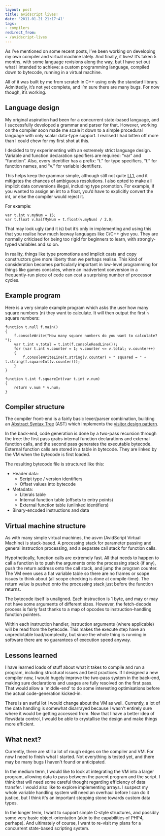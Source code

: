 ```yaml
---
layout: post
title: avidscript lives!
date: '2011-01-21 21:17:41'
tags:
- compilers
redirect_from:
- /avidscript-lives
---
```


As I’ve mentioned on some recent posts, I’ve been working on developing my own compiler and virtual machine lately. And finally, it lives! It’s taken 5 months, with some language revisions along the way, but I have set out what I intended to achieve: a custom programming language, compiled down to bytecode, running in a virtual machine.

All of it was built by me from scratch in C++ using only the standard library. Admittedly, it’s not yet complete, and I’m sure there are many bugs. For now though, it’s working.

## Language design

My original aspiration had been for a concurrent state-based language, and I successfully developed a grammar and parser for that. However, working on the compiler soon made me scale it down to a simple procedural language with only scalar data-type support. I realised I had bitten off more than I could chew for my first shot at this.

I decided to try experimenting with an extremely strict language design. Variable and function declaration specifiers are required: “var” and “function”. Also, every identifier has a prefix: “t.” for type specifiers, “f.” for function names, and “v.” for variable identifiers.

This helps keep the grammar simple, although still not quite [LL1](https://en.wikipedia.org/wiki/LL_parser), and it mitigates the chances of ambiguous resolutions. I also opted to make all implicit data conversions illegal, including type promotion. For example, if you wanted to assign an int to a float, you’d have to explicitly convert the int, or else the compiler would reject it.

For example:

```
var t.int v.myNum = 15;
var t.float v.halfMyNum = t.float(v.myNum) / 2.0;
```

That may look ugly (and it is) but it’s only in implementing and using this that you realise how much leeway languages like C/C++ give you. They are normally criticised for being too rigid for beginners to learn, with strongly-typed variables and so on.

In reality, things like type promotions and implicit casts and copy constructors give more liberty than we perhaps realise. This kind of consideration becomes particularly important in low-level programming for things like games consoles, where an inadvertent conversion in a frequently-run piece of code can cost a surprising number of processor cycles.

## Example program

Here is a very simple example program which asks the user how many square numbers (n) they want to calculate. It will then output the first `n` square numbers:

```
function t.null f.main()
{
    f.consoleWrite("How many square numbers do you want to calculate? ");
    var t.int v.total = t.int(f.consoleReadLine());
    for (var t.int v.counter = 1; v.counter <= v.total; v.counter++)
    {
        f.consoleWriteLine(t.string(v.counter) + " squared = " + t.string(f.squareInt(v.counter)));
    }
}

function t.int f.squareInt(var t.int v.num)
{
    return v.num * v.num;
}
```

## Compiler structure

The compiler front-end is a fairly basic lexer/parser combination, building an [Abstract Syntax Tree](https://en.wikipedia.org/wiki/Abstract_syntax_tree) (AST) which implements the [visitor design pattern](https://en.wikipedia.org/wiki/Visitor_pattern).

In the back-end, code generation is done by a two-pass recursion through the tree: the first pass grabs internal function declarations and external function calls, and the second pass generates the executable bytecode. External function calls are stored in a table in bytecode. They are linked by the VM when the bytecode is first loaded.

The resulting bytecode file is structured like this:

- Header data:
  - Script type / version identifiers
  - Offset values into bytecode
- Metadata:
  - Literals table
  - Internal function table (offsets to entry points)
  - External function table (unlinked identifiers)
- Binary-encoded instructions and data

## Virtual machine structure

As with many simple virtual machines, the asvm (AvidScript Virtual Machine) is stack-based. A processing stack for parameter passing and general instruction processing, and a separate call stack for function calls.

Hypothetically, function calls are extremely fast. All that needs to happen to call a function is to push the arguments onto the processing stack (if any), push the return address onto the call stack, and jump the program counter. The VM even uses a flat variable table so there are no frames or scope issues to think about (all scope checking is done at compile-time). The return value is pushed onto the processing stack just before the function returns.

The bytecode itself is unaligned. Each instruction is 1 byte, and may or may not have some arguments of different sizes. However, the fetch-decode process is fairly fast thanks to a map of opcodes to instruction-handling function pointers.

Within each instruction handler, instruction arguments (where applicable) will be read from the bytecode. This makes the execute step have an unpredictable load/complexity, but since the whole thing is running in software there are no guarantees of execution speed anyway.

## Lessons learned

I have learned loads of stuff about what it takes to compile and run a program, including structural issues and best practices. If I designed a new compiler now, I would hugely improve the two-pass system in the back-end, making sure declarations and usages are fully resolved on the first pass. That would allow a 'middle-end' to do some interesting optimisations before the actual code-generation kicked-in.

There is an awful lot I would change about the VM as well. Currently, a lot of the data handling is somewhat disarrayed because I wasn't entirely sure where it would be getting accessed from. Now that I have a better idea of flow/data control, I would be able to crystallise the design and make things more efficient.

## What next?

Currently, there are still a lot of rough edges on the compiler and VM. For now I need to finish what I started. Not everything is tested yet, and there may be many bugs I haven't found or anticipated.

In the medium term, I would like to look at integrating the VM into a larger program, allowing data to pass between the parent program and the script. I think that will need some careful thought regarding efficiency of data transfer. I would also like to explore implementing arrays. I suspect my whole variable handling system will need an overhaul before I can do it justice, but I think it's an important stepping stone towards custom data types.

In the longer term, I want to support simple C-style structures, and possibly some very basic object-orientation (akin to the capabilities of PHP4, perhaps). And ultimately of course, I want to re-visit my plans for a concurrent state-based scripting system.
